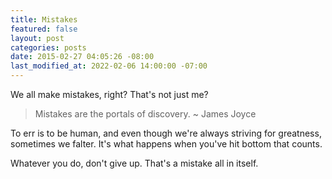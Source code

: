```yaml
---
title: Mistakes
featured: false
layout: post
categories: posts
date: 2015-02-27 04:05:26 -08:00
last_modified_at: 2022-02-06 14:00:00 -07:00
---
```


We all make mistakes, right? That's not just me?

> Mistakes are the portals of discovery. ~ James Joyce

To err is to be human, and even though we're always striving for greatness, sometimes we falter. It's what happens when you've hit bottom that counts.

Whatever you do, don't give up. That's a mistake all in itself.

